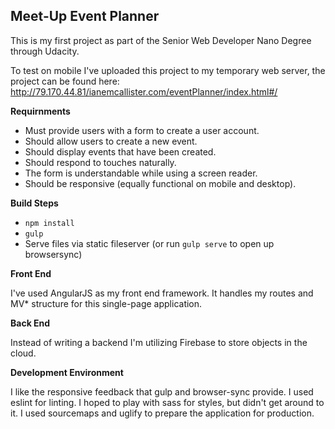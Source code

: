 ## Meet-Up Event Planner

This is my first project as part of the Senior Web Developer Nano Degree through Udacity.

To test on mobile I've uploaded this project to my temporary web server, the project can be found here: http://79.170.44.81/ianemcallister.com/eventPlanner/index.html#/

**Requirnments**

* Must provide users with a form to create a user account.
* Should allow users to create a new event.
* Should display events that have been created.
* Should respond to touches naturally.
* The form is understandable while using a screen reader.
* Should be responsive (equally functional on mobile and desktop).

**Build Steps**
* `npm install`
* `gulp`
* Serve files via static fileserver (or run `gulp serve` to open up browsersync)

**Front End**

I've used AngularJS as my front end framework.  It handles my routes and MV* structure for this single-page application.

**Back End**

Instead of writing a backend I'm utilizing Firebase to store objects in the cloud.

**Development Environment**

I like the responsive feedback that gulp and browser-sync provide.  I used eslint for linting.  I hoped to play with sass for styles, but didn't get around to it.  I used sourcemaps and uglify to prepare the application for production.

